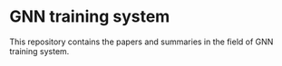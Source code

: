 # GNN training system

This repository contains the papers and summaries in the field of GNN training system.
